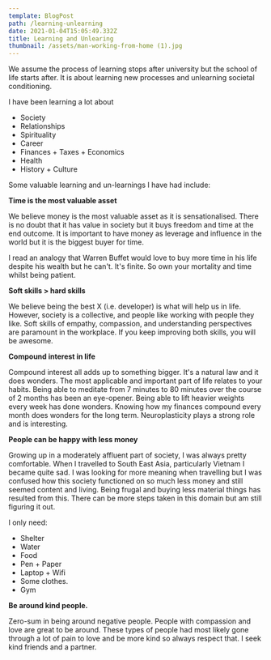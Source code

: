 ```yaml
---
template: BlogPost
path: /learning-unlearning
date: 2021-01-04T15:05:49.332Z
title: Learning and Unlearing
thumbnail: /assets/man-working-from-home (1).jpg
---
```

We assume the process of learning stops after university but the school of life starts after. It is about learning new processes and unlearning societal conditioning.

I have been learning a lot about

* Society
* Relationships
* Spirituality
* Career
* Finances + Taxes + Economics
* Health
* History + Culture

Some valuable learning and un-learnings I have had include:

**Time is the most valuable asset**

We believe money is the most valuable asset as it is sensationalised. There is no doubt that it has value in society but it buys freedom and time at the end outcome. It is important to have money as leverage and influence in the world but it is the biggest buyer for time.

I read an analogy that Warren Buffet would love to buy more time in his life despite his wealth but he can't. It's finite. So own your mortality and time whilst being patient.

**Soft skills > hard skills**

We believe being the best X (i.e. developer) is what will help us in life. However, society is a collective, and people like working with people they like. Soft skills of empathy, compassion, and understanding perspectives are paramount in the workplace. If you keep improving both skills, you will be awesome.

**Compound interest in life**

Compound interest all adds up to something bigger. It's a natural law and it does wonders. The most applicable and important part of life relates to your habits. Being able to meditate from 7 minutes to 80 minutes over the course of 2 months has been an eye-opener. Being able to lift heavier weights every week has done wonders. Knowing how my finances compound every month does wonders for the long term. Neuroplasticity plays a strong role and is interesting.

**People can be happy with less money**

Growing up in a moderately affluent part of society, I was always pretty comfortable. When I travelled to South East Asia, particularly Vietnam I became quite sad. I was looking for more meaning when travelling but I was confused how this society functioned on so much less money and still seemed content and living. Being frugal and buying less material things has resulted from this. There can be more steps taken in this domain but am still figuring it out.

I only need:

* Shelter
* Water
* Food
* Pen + Paper
* Laptop + Wifi
* Some clothes.
* Gym

**Be around kind people.**

Zero-sum in being around negative people. People with compassion and love are great to be around. These types of people had most likely gone through a lot of pain to love and be more kind so always respect that. I seek kind friends and a partner.
